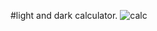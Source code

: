 #light and dark calculator.
![calc](https://github.com/jsmintmlsina/calculator/assets/148706832/68091e2b-d06d-4dd6-9ef5-1be05684dfca)

